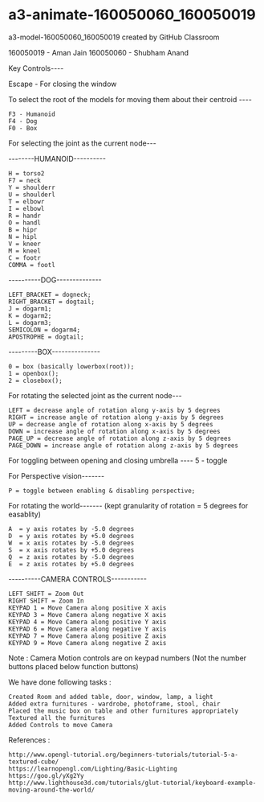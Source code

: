 # a3-animate-160050060_160050019

a3-model-160050060_160050019 created by GitHub Classroom

160050019 - Aman Jain
160050060 - Shubham Anand

Key Controls----

Escape - For closing the window

To select the root of the models for moving them about their centroid ----

    F3 - Humanoid
    F4 - Dog
    F0 - Box


For selecting the joint as the current node---

--------HUMANOID----------

    H = torso2  
    F7 = neck 
    Y = shoulderr
    U = shoulderl
    T = elbowr
    I = elbowl
    R = handr
    O = handl
    B = hipr
    N = hipl
    V = kneer
    M = kneel
    C = footr
    COMMA = footl

----------DOG--------------

    LEFT_BRACKET = dogneck; 
    RIGHT_BRACKET = dogtail; 
    J = dogarm1; 
    K = dogarm2; 
    L = dogarm3; 
    SEMICOLON = dogarm4; 
    APOSTROPHE = dogtail;     

---------BOX---------------

    0 = box (basically lowerbox(root)); 
    1 = openbox();
    2 = closebox();


For rotating the selected joint as the current node---

    LEFT = decrease angle of rotation along y-axis by 5 degrees 
    RIGHT = increase angle of rotation along y-axis by 5 degrees 
    UP = decrease angle of rotation along x-axis by 5 degrees 
    DOWN = increase angle of rotation along x-axis by 5 degrees 
    PAGE_UP = decrease angle of rotation along z-axis by 5 degrees 
    PAGE_DOWN = increase angle of rotation along z-axis by 5 degrees 


For toggling between opening and closing umbrella ----
    5 - toggle

For Perspective vision-------

    P = toggle between enabling & disabling perspective;   


For rotating the world------- (kept granularity of rotation = 5 degrees for easablity)

    A  = y axis rotates by -5.0 degrees
    D  = y axis rotates by +5.0 degrees
    W  = x axis rotates by -5.0 degrees
    S  = x axis rotates by +5.0 degrees        
    Q  = z axis rotates by -5.0 degrees
    E  = z axis rotates by +5.0 degrees   


----------CAMERA CONTROLS-----------

	LEFT SHIFT = Zoom Out
	RIGHT SHIFT = Zoom In
	KEYPAD 1 = Move Camera along positive X axis
	KEYPAD 3 = Move Camera along negative X axis
	KEYPAD 4 = Move Camera along positive Y axis
	KEYPAD 6 = Move Camera along negative Y axis
	KEYPAD 7 = Move Camera along positive Z axis
	KEYPAD 9 = Move Camera along negative Z axis

Note : Camera Motion controls are on keypad numbers (Not the number buttons placed below function buttons)


We have done following tasks :

	Created Room and added table, door, window, lamp, a light
	Added extra furnitures - wardrobe, photoframe, stool, chair
	Placed the music box on table and other furnitures appropriately 
	Textured all the furnitures
	Added Controls to move Camera
	


References :

	http://www.opengl-tutorial.org/beginners-tutorials/tutorial-5-a-textured-cube/
	https://learnopengl.com/Lighting/Basic-Lighting
	https://goo.gl/yXg2Yy
	http://www.lighthouse3d.com/tutorials/glut-tutorial/keyboard-example-moving-around-the-world/


